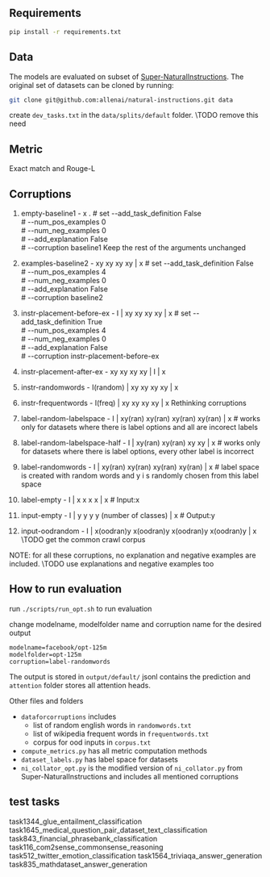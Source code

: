  ## Requirements

 ```bash
pip install -r requirements.txt
```
 
 ## Data

The models are evaluated on subset of [Super-NaturalInstructions](https://github.com/allenai/natural-instructions). The original set of datasets can be cloned by running:

```bash
git clone git@github.com:allenai/natural-instructions.git data
```
create `dev_tasks.txt` in the `data/splits/default` folder. \TODO remove this need
 
## Metric
Exact match and Rouge-L

## Corruptions
 
 1) empty-baseline1 -  x . 
                   # set --add_task_definition False \
                   #     --num_pos_examples 0 \
                   #     --num_neg_examples 0 \
                   #     --add_explanation False \
                   #     --corruption baseline1
                   Keep the rest of the arguments unchanged
 2) examples-baseline2 -  xy xy xy xy | x
                   # set --add_task_definition False \
                   #     --num_pos_examples 4 \
                   #     --num_neg_examples 0 \
                   #     --add_explanation False \
                   #     --corruption baseline2
                   
 3) instr-placement-before-ex -   I | xy xy xy xy | x
                   # set --add_task_definition True \
                   #     --num_pos_examples 4 \
                   #     --num_neg_examples 0 \
                   #     --add_explanation False \
                   #     --corruption instr-placement-before-ex
 4) instr-placement-after-ex  -       xy xy xy xy | I | x
 5) instr-randomwords        -   I(random) | xy xy xy xy | x 
 6) instr-frequentwords      -   I(freq) | xy xy xy xy | x 
 Rethinking corruptions 
 7) label-random-labelspace        -   I | xy(ran) xy(ran) xy(ran) xy(ran) | x  # works only for datasets where there is label options and all are incorect labels
 8) label-random-labelspace-half   -   I | xy(ran) xy(ran) xy xy | x  # works only for datasets where there is label options, every other label is incorrect
 9) label-randomwords              -   I | xy(ran) xy(ran) xy(ran) xy(ran) | x # label space is created with random words and y i s randomly chosen from this label space
 10) label-empty                    -   I | x x x x | x   # Input:x
 11) input-empty                   -   I | y y y y (number of classes) | x  # Output:y
 12)  input-oodrandom                -   I | x(oodran)y x(oodran)y x(oodran)y x(oodran)y | x \TODO get the common crawl corpus
   
NOTE:  for all these corruptions, no explanation and negative examples are included. \TODO use explanations and negative examples too

## How to run evaluation

run `./scripts/run_opt.sh` to run evaluation

change modelname, modelfolder name and corruption name for the desired output
```
modelname=facebook/opt-125m
modelfolder=opt-125m
corruption=label-randomwords
```

The output is stored in `output/default/`
jsonl contains the prediction and `attention` folder stores all attention heads.

Other files and folders
- `dataforcorruptions` includes
    -  list of random english words in `randomwords.txt`
    -  list of wikipedia frequent words in `frequentwords.txt`
    -  corpus for ood inputs in `corpus.txt`
 - `compute_metrics.py` has all metric computation methods
 - `dataset_labels.py` has label space for datasets
 - `ni_collator_opt.py` is the modified version of `ni_collator.py` from Super-NaturalInstructions and includes all mentioned corruptions  




## test tasks
task1344_glue_entailment_classification
task1645_medical_question_pair_dataset_text_classification
task843_financial_phrasebank_classification
task116_com2sense_commonsense_reasoning
task512_twitter_emotion_classification
task1564_triviaqa_answer_generation 
task835_mathdataset_answer_generation